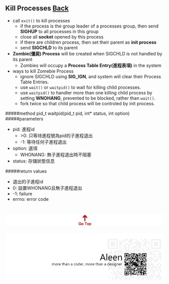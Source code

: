 ## Kill Processes [Back](./../Network.md)
- call ```exit()``` to kill processes
	- if the process is the group leader of a processes group, then send **SIGHUP** to all processes in this group
	- close all **socket** opened by this process
	- if there are children process, then set their parent as **init process**
	- send **SIGCHLD** to its parent
- **Zombie(僵屍) Process** will be created when SIGCHLD is not handled by its parent
	- Zombies will occupy a **Process Table Entry(進程表項)** in the system
- ways to kill Zomebie Process
	- ignore SIGCHLD using **SIG_IGN**, and system will clear their Process Table Entries.
	- use ```wait()``` or ```waitpid()``` to wait for killing child processes.
	- use ```waitpid()``` to handler more than one killing child process by setting **WNOHANG**, prevented to be blocked, rather than ```wait()```.
	- fork twice so that child process will be controled by init process.

#####method
pid_t waitpid(pid_t pid, int* status, int option)
#####parameters
- pid: 進程id
	- \>0: 只等待進程號為pid的子進程退出
	- -1: 等待任何子進程退出
- option: 選項
	- WHONANG: 無子進程退出時不阻塞
- status: 存儲狀態信息

#####return values
- 退出的子進程id
- 0: 設置WHONANG且無子進程退出
- -1: failure
- errno: error code

<a href="#" style="left:200px;"><img src="./../../../pic/gotop.png"></a>
=====
<a href="http://aleen42.github.io/" target="_blank" ><img src="./../../../pic/tail.gif"></a>
